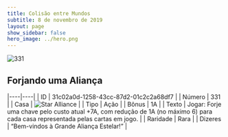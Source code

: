 ```yaml
---
title: Colisão entre Mundos
subtitle: 8 de novembro de 2019
layout: page
show_sidebar: false
hero_image: ../hero.png
---
```


![331](https://cdn.keyforgegame.com/media/card_front/pt/452_331_VFWFFV3WRHRC_pt.png)

## Forjando uma Aliança

|----|----|
| ID | 31c02a0d-1258-43cc-87d2-01c2c2a68df7 |
| Número | 331 |
| Casa | ![Star Alliance](https://archonarcana.com/images/thumb/7/7d/Star_Alliance.png/22px-Star_Alliance.png "Aliança Estelar") |
| Tipo | Ação |
| Bônus | 1A |
| Texto | Jogar: Forje uma chave pelo custo atual +7A, com redução de 1A (no máximo 6) para cada casa representada pelas cartas em jogo. |
| Raridade | Rara |
| Dizeres | “Bem-vindos à Grande Aliança Estelar!” |
